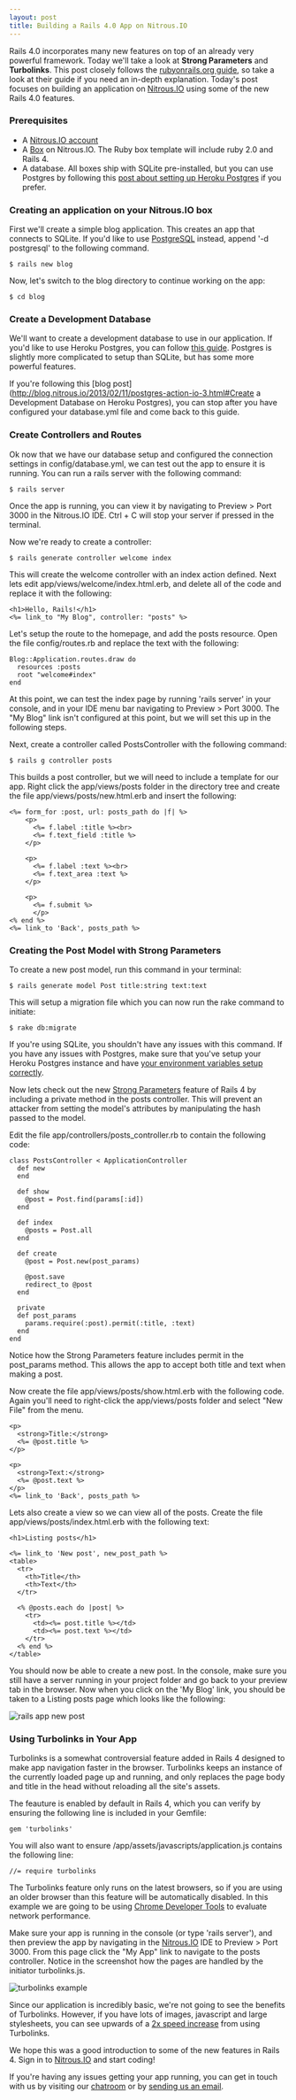 ```yaml
---
layout: post
title: Building a Rails 4.0 App on Nitrous.IO
---
```


Rails 4.0 incorporates many new features on top of an already very powerful framework. Today we'll take a look at __Strong Parameters__ and __Turbolinks__. This post closely follows the [rubyonrails.org guide](http://edgeguides.rubyonrails.org/getting_started.html), so take a look at their guide if you need an in-depth explanation. Today's post focuses on building an application on [Nitrous.IO](http://nitrous.io) using some of the new Rails 4.0 features.

### Prerequisites

* A [Nitrous.IO account](https://nitrous.io)
* A [Box](http://help.action.io/customer/portal/articles/802603-create-a-box) on Nitrous.IO. The Ruby box template will include ruby 2.0 and Rails 4.
* A database.  All boxes ship with SQLite pre-installed, but you can use Postgres by following this [post about setting up Heroku Postgres](http://blog.nitrous.io/2013/02/11/postgres-action-io-3.html#database) if you prefer.

### Creating an application on your Nitrous.IO box

First we'll create a simple blog application. This creates an app that connects to SQLite. If you'd like to use [PostgreSQL](http://help.nitrous.io/postgres) instead, append '-d postgresql' to the following command.
<!--break-->
    $ rails new blog

Now, let's switch to the blog directory to continue working on the app:

    $ cd blog

### Create a Development Database

We'll want to create a development database to use in our application.  If you'd like to use Heroku Postgres, you can follow [this guide](http://help.nitrous.io/postgres/).  Postgres is slightly more complicated to setup than SQLite, but has some more powerful features.

If you're following this [blog post](http://blog.nitrous.io/2013/02/11/postgres-action-io-3.html#Create a Development Database on Heroku Postgres), you can stop after you have configured your database.yml file and come back to this guide.

### Create Controllers and Routes

Ok now that we have our database setup and configured the connection settings in config/database.yml, we can test out the app to ensure it is running. You can run a rails server with the following command:

    $ rails server

Once the app is running, you can view it by navigating to Preview > Port 3000 in the Nitrous.IO IDE. Ctrl + C will stop your server if pressed in the terminal.

Now we're ready to create a controller:

    $ rails generate controller welcome index

This will create the welcome controller with an index action defined. Next lets edit app/views/welcome/index.html.erb, and delete all of the code and replace it with the following:

    <h1>Hello, Rails!</h1>
    <%= link_to "My Blog", controller: "posts" %>

Let's setup the route to the homepage, and add the posts resource. Open the file config/routes.rb and replace the text with the following:

    Blog::Application.routes.draw do
      resources :posts
      root "welcome#index"
    end

At this point, we can test the index page by running 'rails server' in your console, and in your IDE menu bar navigating to Preview > Port 3000. The "My Blog" link isn't configured at this point, but we will set this up in the following steps.

Next, create a controller called PostsController with the following command:

    $ rails g controller posts

This builds a post controller, but we will need to include a template for our app. Right click the app/views/posts folder in the directory tree and create the file app/views/posts/new.html.erb and insert the following:

    <%= form_for :post, url: posts_path do |f| %>
        <p>
          <%= f.label :title %><br>
          <%= f.text_field :title %>
        </p>

        <p>
          <%= f.label :text %><br>
          <%= f.text_area :text %>
        </p>

        <p>
          <%= f.submit %>
          </p>
    <% end %>
    <%= link_to 'Back', posts_path %>

### Creating the Post Model with Strong Parameters

To create a new post model, run this command in your terminal:

    $ rails generate model Post title:string text:text

This will setup a migration file which you can now run the rake command to initiate:

    $ rake db:migrate

If you're using SQLite, you shouldn't have any issues with this command.  If you have any issues with Postgres, make sure that you've setup your Heroku Postgres instance and have [your environment variables setup correctly](http://help.nitrous.io/postgres/).

Now lets check out the new [Strong Parameters](http://weblog.rubyonrails.org/2012/3/21/strong-parameters/) feature of Rails 4 by including a private method in the posts controller. This will prevent an attacker from setting the model's attributes by manipulating the hash passed to the model.

Edit the file app/controllers/posts_controller.rb to contain the following code:

    class PostsController < ApplicationController
      def new
      end

      def show
        @post = Post.find(params[:id])
      end

      def index
        @posts = Post.all
      end

      def create
        @post = Post.new(post_params)

        @post.save
        redirect_to @post
      end

      private
      def post_params
        params.require(:post).permit(:title, :text)
      end
    end

Notice how the Strong Parameters feature includes permit in the post_params method. This allows the app to accept both title and text when making a post.

Now create the file app/views/posts/show.html.erb with the following code. Again you'll need to right-click the app/views/posts folder and select "New File" from the menu.

    <p>
      <strong>Title:</strong>
      <%= @post.title %>
    </p>

    <p>
      <strong>Text:</strong>
      <%= @post.text %>
    </p>
    <%= link_to 'Back', posts_path %>

Lets also create a view so we can view all of the posts. Create the file app/views/posts/index.html.erb with the following text:

    <h1>Listing posts</h1>

    <%= link_to 'New post', new_post_path %>
    <table>
      <tr>
        <th>Title</th>
        <th>Text</th>
      </tr>

      <% @posts.each do |post| %>
        <tr>
          <td><%= post.title %></td>
          <td><%= post.text %></td>
        </tr>
      <% end %>
    </table>

You should now be able to create a new post. In the console, make sure you still have a server running in your project folder and go back to your preview tab in the browser. Now when you click on the 'My Blog' link, you should be taken to a Listing posts page which looks like the following:

![rails app new post](/images/rails-app-new-post.png)

### Using Turbolinks in Your App

Turbolinks is a somewhat controversial feature added in Rails 4 designed to make app navigation faster in the browser. Turbolinks keeps an instance of the currently loaded page up and running, and only replaces the page body and title in the head without reloading all the site's assets.

The feauture is enabled by default in Rails 4, which you can verify by ensuring the following line is included in your Gemfile:

    gem 'turbolinks'

You will also want to ensure /app/assets/javascripts/application.js contains the following line:

    //= require turbolinks

The Turbolinks feature only runs on the latest browsers, so if you are using an older browser than this feature will be automatically disabled. In this example we are going to be using [Chrome Developer Tools](https://developers.google.com/chrome-developer-tools/) to evaluate network performance.

Make sure your app is running in the console (or type 'rails server'), and then preview the app by navigating in the [Nitrous.IO](https://www.nitrous.io) IDE to Preview > Port 3000. From this page click the "My App" link to navigate to the posts controller. Notice in the screenshot how the pages are handled by the initiator turbolinks.js.

![turbolinks example](/images/turbolinks.png)

Since our application is incredibly basic, we're not going to see the benefits of Turbolinks.  However, if you have lots of images, javascript and large stylesheets, you can see upwards of a [2x speed increase](https://github.com/steveklabnik/turbolinks_test/tree/all_the_assets) from using Turbolinks.

We hope this was a good introduction to some of the new features in Rails 4.  Sign in to [Nitrous.IO](https://www.nitrous.io) and start coding!

If you're having any issues getting your app running, you can get in touch with us by visiting our [chatroom](https://nitrous.io/chat) or by [sending us an email](mailto:help@nitrous.io).
